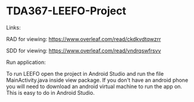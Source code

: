 # TDA367-LEEFO-Project

Links:

RAD for viewing: https://www.overleaf.com/read/ckdkvdtqwzrr

SDD for viewing: https://www.overleaf.com/read/vndrqswfrsvv 


Run application:

To run LEEFO open the project in Android Studio and run the file MainActivity.java inside view package. If you don't have an android phone you will need to download an android virtual machine to run the app on. This is easy to do in Android Studio.
